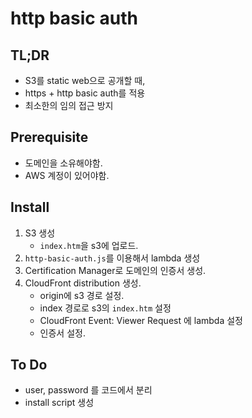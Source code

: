 # http basic auth

## TL;DR

- S3를 static web으로 공개할 때,
- https + http basic auth를 적용
- 최소한의 임의 접근 방지

## Prerequisite

- 도메인을 소유해야함.
- AWS 계정이 있어야함.

## Install

1. S3 생성
   - `index.htm`을 s3에 업로드.
2. `http-basic-auth.js`를 이용해서 lambda 생성
3. Certification Manager로 도메인의 인증서 생성.
4. CloudFront distribution 생성.
   - origin에 s3 경로 설정.
   - index 경로로 s3의 `index.htm` 설정
   - CloudFront Event: Viewer Request 에 lambda 설정
   - 인증서 설정.

## To Do

- user, password 를 코드에서 분리
- install script 생성
